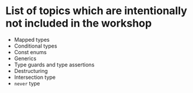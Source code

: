 # List of topics which are intentionally not included in the workshop

- Mapped types
- Conditional types
- Const enums
- Generics
- Type guards and type assertions
- Destructuring
- Intersection type
- `never` type
